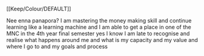 [[Keep/Colour/DEFAULT]] 

Nee enna panapora?
I am mastering the money making skill and continue learning like a learning machine and I am able to get a place in one of the MNC in the 4th year final semester yes I know I am late to recognise and realise what happens around me and what is my capacity and my value and where I go to and my goals and process 


